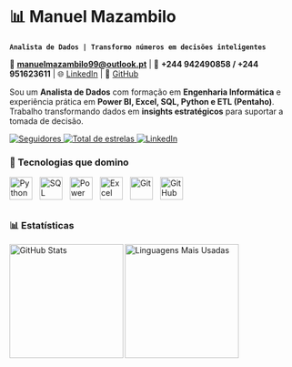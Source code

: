 # 📊 Manuel Mazambilo  

**`Analista de Dados | Transformo números em decisões inteligentes`**  

📩 **manuelmazambilo99@outlook.pt** | 📱 **+244 942490858 / +244 951623611** | 🌐 [LinkedIn](https://www.linkedin.com/in/manuelmazambilo) | 🐙 [GitHub](https://github.com/manuelMazambilo)  

Sou um **Analista de Dados** com formação em **Engenharia Informática** e experiência prática em **Power BI, Excel, SQL, Python e ETL (Pentaho)**. Trabalho transformando dados em **insights estratégicos** para suportar a tomada de decisão.  



<p align="left">
    <a href="https://github.com/manuelMazambilo?tab=followers">
        <img alt="Seguidores" title="Me siga no GitHub" src="https://custom-icon-badges.demolab.com/github/followers/manuelMazambilo?color=236ad3&labelColor=1155ba&style=for-the-badge&logo=github&label=Seguidores&logoColor=white"/>
    </a>
    <a href="https://github.com/manuelMazambilo?tab=repositories&sort=stargazers">
        <img alt="Total de estrelas" title="Estrelas nos meus repositórios" src="https://custom-icon-badges.demolab.com/github/stars/manuelMazambilo?color=55960c&style=for-the-badge&labelColor=488207&logo=star&label=estrelas"/>
    </a>
    <a href="https://www.linkedin.com/in/manuelmazambilo/">
        <img alt="LinkedIn" title="Conecte-se comigo no LinkedIn" src="https://img.shields.io/badge/LinkedIn-blue?style=for-the-badge&logo=linkedin&logoColor=white"/>
    </a>
</p>



### 🤖 Tecnologias que domino  

<img align="left" alt="Python" width="40px" style="padding-right:10px;" src="https://cdn.jsdelivr.net/gh/devicons/devicon/icons/python/python-original.svg"/>
<img align="left" alt="SQL" width="40px" style="padding-right:10px;" src="https://cdn.jsdelivr.net/gh/devicons/devicon/icons/mysql/mysql-original.svg"/>
<img align="left" alt="Power BI" width="40px" style="padding-right:10px;" src="https://cdn.jsdelivr.net/gh/devicons/devicon/icons/powerbi/powerbi-original.svg"/>
<img align="left" alt="Excel" width="40px" style="padding-right:10px;" src="https://cdn.jsdelivr.net/gh/devicons/devicon/icons/excel/excel-original.svg"/>
<img align="left" alt="Git" width="40px" style="padding-right:10px;" src="https://cdn.jsdelivr.net/gh/devicons/devicon/icons/git/git-original.svg"/>
<img align="left" alt="GitHub" width="40px" style="padding-right:10px;" src="https://cdn.jsdelivr.net/gh/devicons/devicon/icons/github/github-original.svg"/>

<br/>
<br/>
<br/>



### 📊 Estatísticas  

<p>
  <img align="left" alt="GitHub Stats" height="200" src="https://github-readme-stats.vercel.app/api?username=manuelMazambilo&show_icons=true&theme=tokyonight&include_all_commits=true&locale=pt-br"/>
  <img align="left" alt="Linguagens Mais Usadas" height="200" src="https://github-readme-stats.vercel.app/api/top-langs/?username=manuelMazambilo&theme=tokyonight&layout=compact&custom_title=Tecnologias&langs_count=8"/>
</p>
